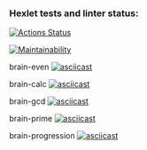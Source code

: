 ### Hexlet tests and linter status:
[![Actions Status](https://github.com/ZuevSN/python-project-49/actions/workflows/hexlet-check.yml/badge.svg)](https://github.com/ZuevSN/python-project-49/actions)

[![Maintainability](https://api.codeclimate.com/v1/badges/db219f5d644e805eb53c/maintainability)](https://codeclimate.com/github/ZuevSN/python-project-49/maintainability)

brain-even
[![asciicast](hhttps://asciinema.org/a/83tvSLuj0T3nP85oE5sG9gUed.svg)](https://asciinema.org/a/83tvSLuj0T3nP85oE5sG9gUed)

brain-calc
[![asciicast](https://asciinema.org/a/BCepfT4g7cN7VaWsuuE4E3igs.svg)](https://asciinema.org/a/BCepfT4g7cN7VaWsuuE4E3igs)

brain-gcd
[![asciicast](https://asciinema.org/a/975tRyDALzsixUY1CqmycdyIp.svg)](https://asciinema.org/a/975tRyDALzsixUY1CqmycdyIp)

brain-prime
[![asciicast](https://asciinema.org/a/xd59Czho7KH0g0ld60Q9hcouU.svg)](https://asciinema.org/a/xd59Czho7KH0g0ld60Q9hcouU)

brain-progression
[![asciicast](https://asciinema.org/a/Vi2ZtgOsDEo1XwnQW7txFP2gZ.svg)](https://asciinema.org/a/Vi2ZtgOsDEo1XwnQW7txFP2gZ)